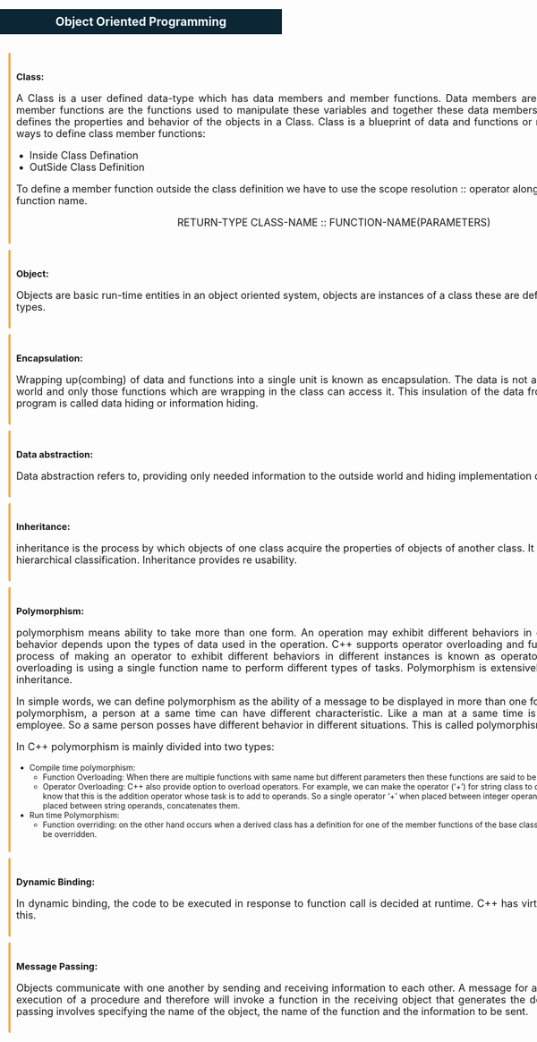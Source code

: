 <html lang="en">
<body style="padding:0px;margin:0px;">
<div style="background: #0c2635;">
    <center><h2 style="padding: 10px;color: aliceblue;">Object Oriented Programming</h3></center>
</div>
<div style="width: 1160px;margin:0 auto;padding: 15px;">
    <div style="padding: 10px;border-left: 4px solid #f0ad4e;border-radius: 3px;">
    <h3>Class:</h3>
    <p style="font-size: 18px; text-align: justify;">A Class is a user defined data-type which has data members and member functions. Data members are the data variables and member functions are the functions used to manipulate these variables and together these data members and member functions defines the properties and behavior of the objects in a Class. Class is a blueprint of data and functions or methods. There are two ways to define class member functions:</p>
    <ul>
        <li style="font-size: 18px;">Inside Class Defination</li>
        <li style="font-size: 18px;">OutSide Class Definition</li>
    </ul>
    <p style="font-size: 18px;">To define a member function outside the class definition we have to use the scope resolution :: operator along with class name and function name.</p>
    <center><p style="font-size: 18px;">RETURN-TYPE CLASS-NAME :: FUNCTION-NAME(PARAMETERS)</p></center>
</div>
<div style="padding: 10px;border-left: 4px solid #f0ad4e;border-radius: 3px;margin-top: 10px;">
    <h3>Object:</h3>
    <p style="font-size: 18px;">Objects are basic run-time entities in an object oriented system, objects are instances of a class these are defined user defined data types.</p>
</div>
<div style="padding: 10px;border-left: 4px solid #f0ad4e;border-radius: 3px;margin-top: 10px;">
    <h3>Encapsulation:</h3>
    <p style="font-size: 18px;text-align: justify;">Wrapping up(combing) of data and functions into a single unit is known as encapsulation. The data is not accessible to the outside world and only those functions which are wrapping in the class can access it. This insulation of the data from direct access by the program is called data hiding or information hiding.</p>
</div>
<div style="padding: 10px;border-left: 4px solid #f0ad4e;border-radius: 3px;margin-top: 10px;">
    <h3>Data abstraction:</h3>
    <p style="font-size: 18px;text-align: justify;">Data abstraction refers to, providing only needed information to the outside world and hiding implementation details.</p>
</div>
<div style="padding: 10px;border-left: 4px solid #f0ad4e;border-radius: 3px;margin-top: 10px;">
    <h3>Inheritance:</h3>
    <p style="font-size: 18px;text-align: justify;">inheritance is the process by which objects of one class acquire the properties of objects of another class. It supports the concept of hierarchical classification. Inheritance provides re usability.</p>
</div>
<div style="padding: 10px;border-left: 4px solid #f0ad4e;border-radius: 3px;margin-top: 10px;">
    <h3>Polymorphism:</h3>
    <p style="font-size: 18px;text-align: justify;">polymorphism means ability to take more than one form. An operation may exhibit different behaviors in different instances. The behavior depends upon the types of data used in the operation. C++ supports operator overloading and function overloading. The process of making an operator to exhibit different behaviors in different instances is known as operator overloading. Function overloading is using a single function name to perform different types of tasks. Polymorphism is extensively used in implementing inheritance.</p>
	<p style="font-size: 18px;text-align: justify;">In simple words, we can define polymorphism as the ability of a message to be displayed in more than one form. Real life example of polymorphism, a person at a same time can have different characteristic. Like a man at a same time is a father, a husband, a employee. So a same person posses have different behavior in different situations. This is called polymorphism.</p>
	<p style="font-size: 18px;text-align: justify;">In C++ polymorphism is mainly divided into two types:</p>
	<ul>
		<li>Compile time polymorphism:
			<ul>
				<li>Function Overloading: When there are multiple functions with same name but different parameters then these functions are said to be overloaded.</li>
				<li>Operator Overloading: C++ also provide option to overload operators. For example, we can make the operator (‘+’) for string class to concatenate two strings. We know that this is the addition operator whose task is to add to operands. So a single operator ‘+’ when placed between integer operands, adds them and when placed between string operands, concatenates them.</li>
			</ul>
		</li>
		<li>Run time Polymorphism:
		<ul>
			<li>Function overriding: on the other hand occurs when a derived class has a definition for one of the member functions of the base class. That base function is said to be overridden.</li>
		</ul>
		</li>
	</ul>
</div>
<div style="padding: 10px;border-left: 4px solid #f0ad4e;border-radius: 3px;margin-top: 10px;">
    <h3>Dynamic Binding:</h3>
    <p style="font-size: 18px;text-align: justify;">In dynamic binding, the code to be executed in response to function call is decided at runtime. C++ has virtual functions to support this.</p>
</div>
<div style="padding: 10px;border-left: 4px solid #f0ad4e;border-radius: 3px;margin-top: 10px;">
    <h3>Message Passing:</h3>
    <p style="font-size: 18px;text-align: justify;">Objects communicate with one another by sending and receiving information to each other. A message for an object is a request for execution of a procedure and therefore will invoke a function in the receiving object that generates the desired results. Message passing involves specifying the name of the object, the name of the function and the information to be sent.</p>
</div>
</div>
</body>
</html>